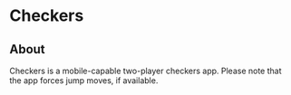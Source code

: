 # Checkers

## About

Checkers is a mobile-capable two-player checkers app. Please note that the app forces jump moves, if available.
